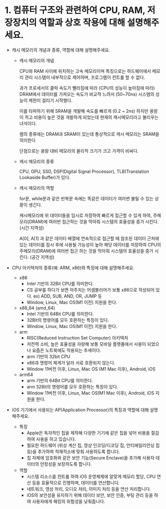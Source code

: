 # 1. 컴퓨터 구조와 관련하여 CPU, RAM, 저장장치의 역할과 상호 작용에 대해 설명해주세요.

- 캐시 메모리의 개념과 종류, 역할에 대해 설명해주세요.
    - 캐시 메모리의 개념
        
        CPU와 RAM 사이에 위치하는 고속 메모리이며 특징으로는 하드웨어에서 메모리 관리 시스템이 내부적으로 제어하며, 프로그램이 컨트롤 할 수 없다.
        
        과거 프로세서의 클럭 속도가 빨라짐에 따라 (CPU의 성능이 높아짐에 따라) DRAM에서 데이터를 가져오는 속도가 비교적 느려서 (50~70ns) 시스템의 성능이 제한이 걸리기 시작했다.
        
        이를 타파하기 위해 SRAM을 개발해 속도를 빠르게 (0.2 ~ 2ns) 하지만 용량이 적고 비용이 높은 것을 개발하게 되었는데 현재의 캐시메모리라고 불리우는 녀석이다.
        
        램의 종류에는 DRAM과 SRAM이 있는데 통상적으로 캐시 메모리는 SRAM을 의미한다
        
        단점으로는 용량 대비 메모리의 물리적 크기가 크고 가격이 비싸다.
        
    - 캐시 메모리의 종류
        
        CPU, GPU, SSD, DSP(Digital Signal Processor), TLB(Translation Lookaside Buffer)가 있다.
        
    - 캐시 메모리의 역할
        
        for문, while문과 같은 반복문 속에는 똑같은 데이터가 여러번 불릴 수 있는 상황이 생긴다.
        
        캐시메모리에 위 데이터들을 임시로 저장하여 빠르게 접근할 수 있게 하여, 주메모리(DRAM)에 여러번 접근하는 것을 막아줘 시스템의 효율성을 증가 시킨다. (시간 지역성)
        
        A[0], A[1] 과 같은 데이터 배열에 연속적으로 접근할 때 참조된 데이터 근처에 있는 데이터를 잠시 후에 사용될 가능성이 높아 해당 데이터를 저장하여 CPU의 주메모리(DRAM)에 여러번 접근 하는 것을 막아줘 시스템의 효율성을 증가 시킨다. (공간 지역성)
        
- CPU 아키텍처의 종류(예: ARM, x86)와 특징에 대해 설명해주세요.
    - x86
        - Intel 기반의 32Bit CPU를 의미한다.
        - CS 공부를 하다가 보면 마주치는 어셈블리어가 보통 x86으로 작성되어 있다.
        ex) ADD, SUB, AND, OR, JUMP 등
        - Window, Linux, Mac OS(M1 이전) 지원을 한다.
    - x86_64 (amd_64)
        - Intel 기반의 64Bit CPU를 의미한다.
        - 32Bit의 명령어를 모두 호환하는 특징이 있다.
        - Window, Linux, Mac OS(M1 이전) 지원을 한다.
    - arm
        - RISC(Reduced Instruction Set Computer) 아키텍처
        - 저전력 소비, 높은 효율성을 자랑해 보통 모바일 플랫폼에서 사용이 되었으나 
        요즘은 노트북에도 적용되는 추세이다.
        - arm 기반의 32bit CPU
        - x86과 명령어 체계가 달라 서로 호환되지 않는다.
        - Window 11버전 이후, Linux, Mac OS (M1 Mac 이후), Android, iOS
    - arm64
        - arm 기반의 64Bit CPU를 의미한다.
        - arm 32Bit의 명령어를 모두 호환하는 특징이 있다.
        - Window 11버전 이후, Linux, Mac OS(M1 Mac 이후), Android, iOS 지원을 한다.
        
- iOS 기기에서 사용되는 AP(Application Processor)의 특징과 역할에 대해 설명해주세요.
    - 특징
        - Apple은 독자적인 칩을 제작해 다양한 기기에 같은 칩을 넣어 비용을 절감하여 사용을 하고 있습니다.
        - 필요한 하드웨어 (위상 계산 칩, 영상 인코딩/디코딩 칩, 안티에일리언싱 칩 등)을 추가하여 적재적소에 맞춰 사용하도록 합니다.
        - 칩 자체에 암호화와 같은 보안 기능(Secure Enclave)을 추가해 사용자 데이터의 안정성을 보장하도록 합니다.
    - 역할
        - 시스템 리소스를 컨트롤 하여 iOS 운영체제에 알맞게 메모리 할당, CPU 연산 등을 효율적으로 진행하며, 데이터를 연산합니다.
        - 네트워크, 영상 처리, 오디오 처리, 이미지 처리 등을 연산 처리합니다.
        - iOS의 보안성을 유지하기 위해 데이터 보안, 보안 인증, 부팅 관리 등을 하여 사용자에게 해킹의 위험성을 낮춰줍니다.